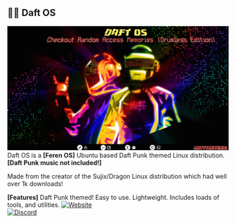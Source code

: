 ## 🤖🎸 Daft OS</br>
![image](https://raw.githubusercontent.com/Daft-OS/Daft-OS/main/daftos.gif)
Daft OS is a **[Feren OS]** Ubuntu based Daft Punk themed Linux distribution. **[Daft Punk music not included!]**

Made from the creator of the Sujix/Dragon Linux distribution which had well over 1k downloads!</br>

**[Features]**
Daft Punk themed!
Easy to use.
Lightweight.
Includes loads of tools, and utilities.
[![Website](https://tinyurl.com/bdffr5tr)](https://home.venith.net)<br>
[![Discord](https://tinyurl.com/3b9s4sz7)](https://discord.gg/VhfM3UncBB)<br>
